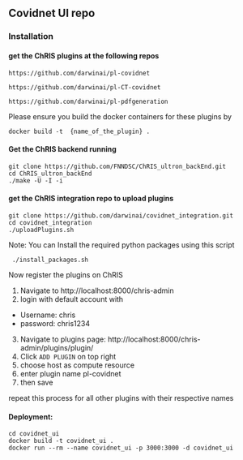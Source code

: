 
## Covidnet UI repo

### Installation

#### get the ChRIS plugins at the following repos

```
https://github.com/darwinai/pl-covidnet

https://github.com/darwinai/pl-CT-covidnet

https://github.com/darwinai/pl-pdfgeneration
```

Please ensure you build the docker containers for these plugins by
```
docker build -t  {name_of_the_plugin} .

```

#### Get the ChRIS backend running

```
git clone https://github.com/FNNDSC/ChRIS_ultron_backEnd.git
cd ChRIS_ultron_backEnd
./make -U -I -i
```

#### get the ChRIS integration repo to upload plugins
```
git clone https://github.com/darwinai/covidnet_integration.git
cd covidnet_integration
./uploadPlugins.sh
```


Note: You can Install the required python packages using this script
```
 ./install_packages.sh   
```

Now register the plugins on ChRIS
1. Navigate to http://localhost:8000/chris-admin
2. login with default account with
* Username: chris
* password: chris1234
3. Navigate to plugins page: http://localhost:8000/chris-admin/plugins/plugin/
4. Click `ADD PLUGIN` on top right
5. choose host as compute resource
6. enter plugin name pl-covidnet
7. then save

repeat this process for all other plugins with their respective names

#### Deployment:
```
cd covidnet_ui
docker build -t covidnet_ui .
docker run --rm --name covidnet_ui -p 3000:3000 -d covidnet_ui
```